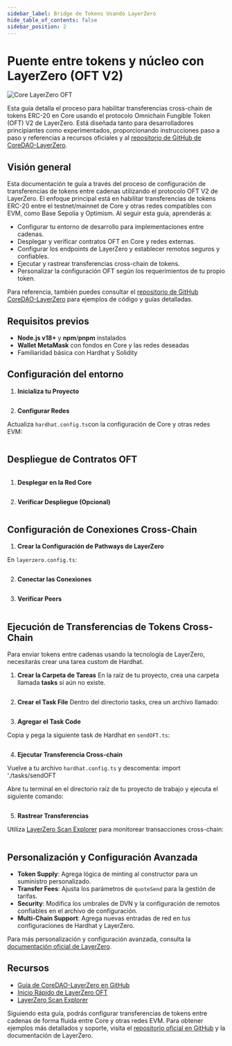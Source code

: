 ```yaml
---
sidebar_label: Bridge de Tokens Usando LayerZero
hide_table_of_contents: false
sidebar_position: 2
---
```


# Puente entre tokens y núcleo con LayerZero (OFT V2)

![Core LayerZero OFT](https://github.com/user-attachments/assets/ac7382c0-6825-4fb8-91c2-5e022a2eca66)

Esta guía detalla el proceso para habilitar transferencias cross-chain de tokens ERC-20 en Core usando el protocolo Omnichain Fungible Token (OFT) V2 de LayerZero. Está diseñada tanto para desarrolladores principiantes como experimentados, proporcionando instrucciones paso a paso y referencias a recursos oficiales y al [repositorio de GitHub de CoreDAO-LayerZero](https://github.com/coredao-org/LZ-OFT-V2-Core-Guide).

## Visión general

Esta documentación te guía a través del proceso de configuración de transferencias de tokens entre cadenas utilizando el protocolo OFT V2 de LayerZero. El enfoque principal está en habilitar transferencias de tokens ERC-20 entre el testnet/mainnet de Core y otras redes compatibles con EVM, como Base Sepolia y Optimism. Al seguir esta guía, aprenderás a:

- Configurar tu entorno de desarrollo para implementaciones entre cadenas.
- Desplegar y verificar contratos OFT en Core y redes externas.
- Configurar los endpoints de LayerZero y establecer remotos seguros y confiables.
- Ejecutar y rastrear transferencias cross-chain de tokens.
- Personalizar la configuración OFT según los requerimientos de tu propio token.

Para referencia, también puedes consultar el [repositorio de GitHub CoreDAO-LayerZero](https://github.com/coredao-org/LZ-OFT-V2-Core-Guide) para ejemplos de código y guías detalladas.

## Requisitos previos

- **Node.js v18+** y **npm**/**pnpm** instalados
- **Wallet MetaMask** con fondos en Core y las redes deseadas
- Familiaridad básica con Hardhat y Solidity

## Configuración del entorno

1. **Inicializa tu Proyecto**

  ```js
  ```

2. **Configurar Redes**

  Actualiza `hardhat.config.ts`con la configuración de Core y otras redes EVM:

  ```typescript
  ```

## Despliegue de Contratos OFT

```
```

1. **Desplegar en la Red Core**

  ```bash
  ```

2. **Verificar Despliegue (Opcional)**

  ```bash
  ```

## Configuración de Conexiones Cross-Chain

1. **Crear la Configuración de Pathways de LayerZero**

  En `layerzero.config.ts`:

  ```typescript
  ```

2. **Conectar las Conexiones**

  ```bash
  ```

3. **Verificar Peers**

  ```bash
  ```

## Ejecución de Transferencias de Tokens Cross-Chain

Para enviar tokens entre cadenas usando la tecnología de LayerZero, necesitarás crear una tarea custom de Hardhat.

1. **Crear la Carpeta de Tareas**
  En la raíz de tu proyecto, crea una carpeta llamada **tasks** si aún no existe.

```shell
```

2. **Crear el Task File**
  Dentro del directorio tasks, crea un archivo llamado:

```bash
```

3. **Agregar el Task Code**

Copia y pega la siguiente task de Hardhat en `sendOFT.ts`:

```javascript
```

4. **Ejecutar Transferencia Cross-chain**

  Vuelve a tu archivo `hardhat.config.ts` y descomenta: import './tasks/sendOFT

  Abre tu terminal en el directorio raíz de tu proyecto de trabajo y ejecuta el siguiente comando:

```shell
```

5. **Rastrear Transferencias**

  Utiliza [LayerZero Scan Explorer](https://layerzeroscan.com) para monitorear transacciones cross-chain:

```
```

## Personalización y Configuración Avanzada

- **Token Supply**: Agrega lógica de minting al constructor para un suministro personalizado.
- **Transfer Fees**: Ajusta los parámetros de `quoteSend` para la gestión de tarifas.
- **Security**: Modifica los umbrales de DVN y la configuración de remotos confiables en el archivo de configuración.
- **Multi-Chain Support**: Agrega nuevas entradas de red en tus configuraciones de Hardhat y LayerZero.

Para más personalización y configuración avanzada, consulta la [documentación oficial de LayerZero](https://docs.layerzero.network/v2/developers/evm/oft/quickstart).

## Recursos

- [Guía de CoreDAO-LayerZero en GitHub](https://github.com/coredao-org/LZ-OFT-V2-Core-Guide)
- [Inicio Rápido de LayerZero OFT](https://docs.layerzero.network/v2/developers/evm/oft/quickstart)
- [LayerZero Scan Explorer](https://layerzeroscan.com)

Siguiendo esta guía, podrás configurar transferencias de tokens entre cadenas de forma fluida entre Core y otras redes EVM. Para obtener ejemplos más detallados y soporte, visita el [repositorio oficial en GitHub](https://github.com/coredao-org/LZ-OFT-V2-Core-Guide) y la documentación de LayerZero.
